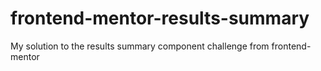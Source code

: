 # frontend-mentor-results-summary
My solution to the results summary component challenge from frontend-mentor
